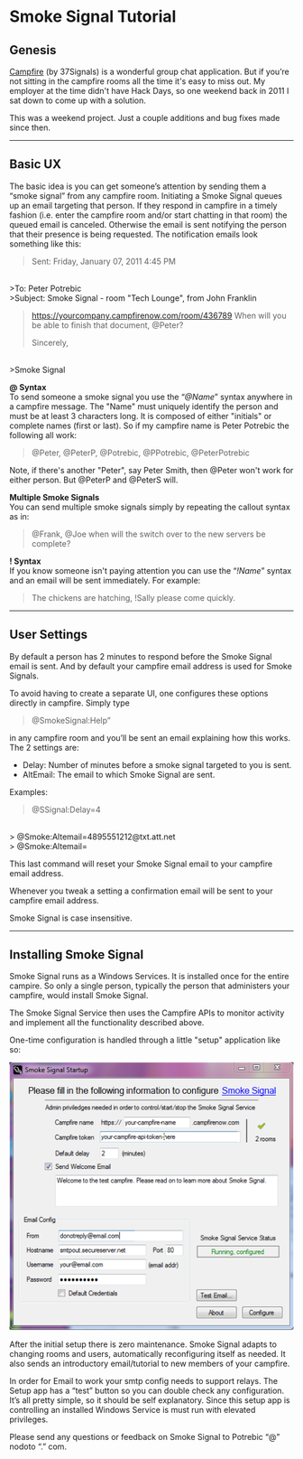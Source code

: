 # **Smoke Signal Tutorial** #

## **Genesis** ##
[Campfire](http://www.campfirenow.com) (by 37Signals) is a wonderful group chat application. But if you’re not sitting in the campfire rooms all the time it's easy to miss out. My employer at the time didn't have Hack Days, so one weekend back in 2011 I sat down to come up with a solution.

This was a weekend project. Just a couple additions and bug fixes made since then.

----------

## **Basic UX** ##

The basic idea is you can get someone’s attention by sending them a “smoke signal” from any campfire room. Initiating a Smoke Signal queues up an email targeting that person. If they respond in campfire in a timely fashion (i.e. enter the campfire room and/or start chatting in that room) the queued email is canceled. Otherwise the email is sent notifying the person that their presence is being requested. The notification emails look something like this:

>Sent: Friday, January 07, 2011 4:45 PM
</br>
>To: Peter Potrebic
</br>
>Subject: Smoke Signal - room "Tech Lounge", from John Franklin

>https://yourcompany.campfirenow.com/room/436789
>When will you be able to finish that document, @Peter?
>
>Sincerely,
</br>
>Smoke Signal

**@ Syntax**
</br>
To send someone a smoke signal you use the “_@Name_” syntax anywhere in a campfire message. The "Name" must uniquely identify the person and must be at least 3 characters long. It is composed of either "initials" or complete names (first or last). So if my campfire name is Peter Potrebic the following all work:

>@Peter, @PeterP, @Potrebic, @PPotrebic, @PeterPotrebic

Note, if there's another "Peter", say Peter Smith, then @Peter won't work for either person. But @PeterP and @PeterS will.

**Multiple Smoke Signals**
</br>
You can send multiple smoke signals simply by repeating the callout syntax as in:
 > @Frank, @Joe when will the switch over to the new servers be complete?

**! Syntax**
</br>
If you know someone isn't paying attention you can use the “_!Name_” syntax and an email will be sent immediately. For example:
 > The chickens are hatching, !Sally please come quickly.


----------

## **User Settings** ##
By default a person has 2 minutes to respond before the Smoke Signal email is sent. And by default your campfire email address is used for Smoke Signals.

To avoid having to create a separate UI, one configures these options directly in campfire. Simply type 

> @SmokeSignal:Help” 

in any campfire room and you’ll be sent an email explaining how this works. The 2 settings are:

- Delay: Number of minutes before a smoke signal targeted to you is sent.
- AltEmail: The email to which Smoke Signal are sent.

Examples:

> @SSignal:Delay=4
</br>
> @Smoke:Altemail=4895551212@txt.att.net
</br>
> @Smoke:Altemail=

This last command will reset your Smoke Signal email to your campfire email address.

Whenever you tweak a setting a confirmation email will be sent to your campfire email address.

Smoke Signal is case insensitive.

----------

## **Installing Smoke Signal** ##
Smoke Signal runs as a Windows Services. It is installed once for the entire campire. So only a single person, typically the person that administers your campfire, would install Smoke Signal.

The Smoke Signal Service then uses the Campfire APIs to monitor activity and implement all the functionality described above.

One-time configuration is handled through a little "setup" application like so:

![](images/SmokeSignalSetup.png)

After the initial setup there is zero maintenance. Smoke Signal adapts to changing rooms and users, automatically reconfiguring itself as needed. It also sends an introductory email/tutorial to new members of your campfire.

In order for Email to work your smtp config needs to support relays. The Setup app has a “test” button so you can double check any configuration. It’s all pretty simple, so it should be self explanatory. Since this setup app is controlling an installed Windows Service is must run with elevated privileges.

Please send any questions or feedback on Smoke Signal to Potrebic “@” nodoto “.” com.

